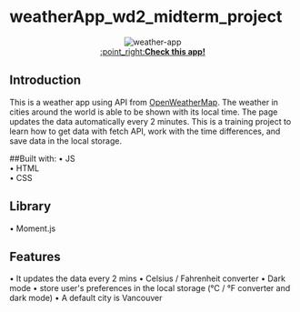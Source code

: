 # weatherApp_wd2_midterm_project


<p align="center">
  <img src="https://user-images.githubusercontent.com/69213541/116037148-8aa07a00-a61c-11eb-9cec-3ac2fe5e49f4.gif" alt="weather-app" /><br>
  <a href="https://miyabitanimchi.github.io/weatherApp_wd2_midterm_project/" target="_blank">:point_right:<b>Check this app!</b></a>
</p>

## Introduction
This is a weather app using API from [OpenWeatherMap](https://openweathermap.org/). 
The weather in cities around the world is able to be shown with its local time. The page updates the data automatically every 2 minutes. 
This is a training project to learn how to get data with fetch API, work with the time differences, and save data in the local storage.

##Built with:
• JS <br/>
• HTML <br/>
• CSS <br/>

## Library
• Moment.js

## Features
• It updates the data every 2 mins
• Celsius / Fahrenheit converter
• Dark mode
• store user's preferences in the local storage (°C / °F converter and dark mode)
• A default city is Vancouver
